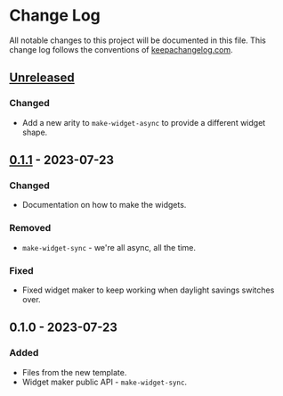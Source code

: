 # Change Log
All notable changes to this project will be documented in this file. This change log follows the conventions of [keepachangelog.com](http://keepachangelog.com/).

## [Unreleased]
### Changed
- Add a new arity to `make-widget-async` to provide a different widget shape.

## [0.1.1] - 2023-07-23
### Changed
- Documentation on how to make the widgets.

### Removed
- `make-widget-sync` - we're all async, all the time.

### Fixed
- Fixed widget maker to keep working when daylight savings switches over.

## 0.1.0 - 2023-07-23
### Added
- Files from the new template.
- Widget maker public API - `make-widget-sync`.

[Unreleased]: https://sourcehost.site/your-name/normalizer/compare/0.1.1...HEAD
[0.1.1]: https://sourcehost.site/your-name/normalizer/compare/0.1.0...0.1.1

